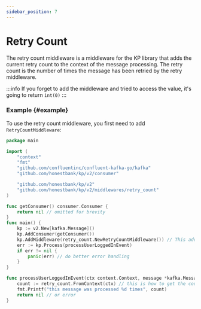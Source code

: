 ```yaml
---
sidebar_position: 7
---
```


# Retry Count
The retry count middleware is a middleware for the KP library that adds the current retry count to the context of the message processing. The retry count is the number of times the message has been retried by the retry middleware.

:::info
If you forget to add the middleware and tried to access the value, it's going to return `int(0)`
:::

### Example {#example}

To use the retry count middleware, you first need to add `RetryCountMiddleware`:

```go
package main

import (
	"context"
	"fmt"
	"github.com/confluentinc/confluent-kafka-go/kafka"
	"github.com/honestbank/kp/v2/consumer"

	"github.com/honestbank/kp/v2"
	"github.com/honestbank/kp/v2/middlewares/retry_count"
)

func getConsumer() consumer.Consumer {
    return nil // omitted for brevity
}
func main() {
	kp := v2.New[kafka.Message]()
	kp.AddConsumer(getConsumer())
	kp.AddMiddleware(retry_count.NewRetryCountMiddleware()) // This adds retry count middleware
	err := kp.Process(processUserLoggedInEvent)
	if err != nil {
		panic(err) // do better error handling
	}
}

func processUserLoggedInEvent(ctx context.Context, message *kafka.Message) error {
	count := retry_count.FromContext(ctx) // this is how to get the count
	fmt.Printf("this message was processed %d times", count)
	return nil // or error
}
```
